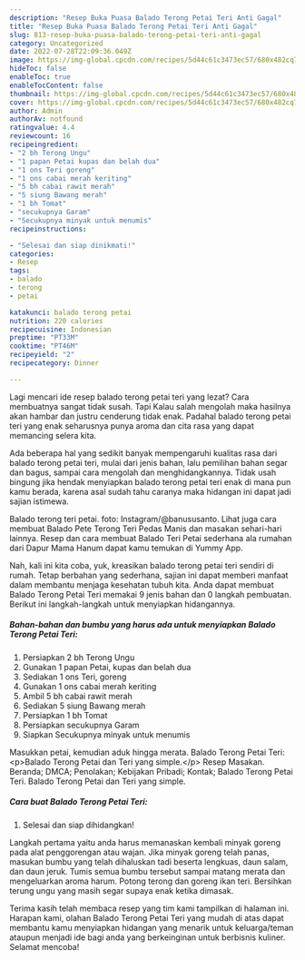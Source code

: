 ```yaml
---
description: "Resep Buka Puasa Balado Terong Petai Teri Anti Gagal"
title: "Resep Buka Puasa Balado Terong Petai Teri Anti Gagal"
slug: 813-resep-buka-puasa-balado-terong-petai-teri-anti-gagal
category: Uncategorized
date: 2022-07-28T22:09:36.049Z
image: https://img-global.cpcdn.com/recipes/5d44c61c3473ec57/680x482cq70/balado-terong-petai-teri-foto-resep-utama.jpg
hideToc: false
enableToc: true
enableTocContent: false
thumbnail: https://img-global.cpcdn.com/recipes/5d44c61c3473ec57/680x482cq70/balado-terong-petai-teri-foto-resep-utama.jpg
cover: https://img-global.cpcdn.com/recipes/5d44c61c3473ec57/680x482cq70/balado-terong-petai-teri-foto-resep-utama.jpg
author: Admin
authorAv: notfound
ratingvalue: 4.4
reviewcount: 16
recipeingredient:
- "2 bh Terong Ungu"
- "1 papan Petai kupas dan belah dua"
- "1 ons Teri goreng"
- "1 ons cabai merah keriting"
- "5 bh cabai rawit merah"
- "5 siung Bawang merah"
- "1 bh Tomat"
- "secukupnya Garam"
- "Secukupnya minyak untuk menumis"
recipeinstructions:

- "Selesai dan siap dinikmati!"
categories:
- Resep
tags:
- balado
- terong
- petai

katakunci: balado terong petai 
nutrition: 220 calories
recipecuisine: Indonesian
preptime: "PT33M"
cooktime: "PT46M"
recipeyield: "2"
recipecategory: Dinner

---
```



Lagi mencari ide resep balado terong petai teri yang lezat? Cara membuatnya sangat tidak susah. Tapi Kalau salah mengolah maka hasilnya akan hambar dan justru cenderung tidak enak. Padahal balado terong petai teri yang enak seharusnya punya aroma dan cita rasa yang dapat memancing selera kita.


Ada beberapa hal yang sedikit banyak mempengaruhi kualitas rasa dari balado terong petai teri, mulai dari jenis bahan, lalu pemilihan bahan segar dan bagus, sampai cara mengolah dan menghidangkannya. Tidak usah bingung jika hendak menyiapkan balado terong petai teri enak di mana pun kamu berada, karena asal sudah tahu caranya maka hidangan ini dapat jadi sajian istimewa.

Balado terong teri petai. foto: Instagram/@banususanto. Lihat juga cara membuat Balado Pete Terong Teri Pedas Manis dan masakan sehari-hari lainnya. Resep dan cara membuat Balado Teri Petai sederhana ala rumahan dari Dapur Mama Hanum dapat kamu temukan di Yummy App.


Nah, kali ini kita coba, yuk, kreasikan balado terong petai teri sendiri di rumah. Tetap berbahan yang sederhana, sajian ini dapat memberi manfaat dalam membantu menjaga kesehatan tubuh kita. Anda dapat membuat Balado Terong Petai Teri memakai 9 jenis bahan dan 0 langkah pembuatan. Berikut ini langkah-langkah untuk menyiapkan hidangannya.

<!--inarticleads1-->

##### Bahan-bahan dan bumbu yang harus ada untuk menyiapkan Balado Terong Petai Teri:

1. Persiapkan 2 bh Terong Ungu
1. Gunakan 1 papan Petai, kupas dan belah dua
1. Sediakan 1 ons Teri, goreng
1. Gunakan 1 ons cabai merah keriting
1. Ambil 5 bh cabai rawit merah
1. Sediakan 5 siung Bawang merah
1. Persiapkan 1 bh Tomat
1. Persiapkan secukupnya Garam
1. Siapkan Secukupnya minyak untuk menumis


Masukkan petai, kemudian aduk hingga merata. Balado Terong Petai Teri: &lt;p&gt;Balado Terong Petai dan Teri yang simple.&lt;/p&gt; Resep Masakan. Beranda; DMCA; Penolakan; Kebijakan Pribadi; Kontak; Balado Terong Petai Teri. Balado Terong Petai dan Teri yang simple. 

<!--inarticleads2-->

##### Cara buat Balado Terong Petai Teri:


1. Selesai dan siap dihidangkan!

Langkah pertama yaitu anda harus memanaskan kembali minyak goreng pada alat penggorengan atau wajan. Jika minyak goreng telah panas, masukan bumbu yang telah dihaluskan tadi beserta lengkuas, daun salam, dan daun jeruk. Tumis semua bumbu tersebut sampai matang merata dan mengeluarkan aroma harum. Potong terong dan goreng ikan teri. Bersihkan terung ungu yang masih segar supaya enak ketika dimasak. 

Terima kasih telah membaca resep yang tim kami tampilkan di halaman ini. Harapan kami, olahan Balado Terong Petai Teri yang mudah di atas dapat membantu kamu menyiapkan hidangan yang menarik untuk keluarga/teman ataupun menjadi ide bagi anda yang berkeinginan untuk berbisnis kuliner. Selamat mencoba!
